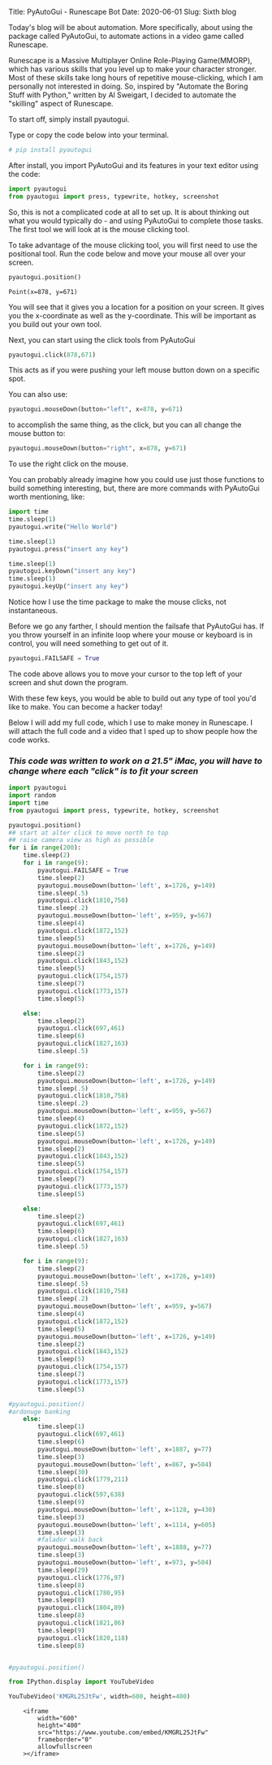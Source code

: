 
Title: PyAutoGui - Runescape Bot
Date: 2020-06-01
Slug: Sixth blog

Today's blog will be about automation. More specifically, about using the package called PyAutoGui, to automate actions in a video game called Runescape.

Runescape is a Massive Multiplayer Online Role-Playing Game(MMORP), which has various skills that you level up to make your character stronger. Most of these skills take long hours of repetitive mouse-clicking, which I am personally not interested in doing. So, inspired by "Automate the Boring Stuff with Python," written by Al Sweigart, I decided to automate the "skilling" aspect of Runescape. 

To start off, simply install pyautogui. 

Type or copy the code below into your terminal.


```python
# pip install pyautogui
```

After install, you import PyAutoGui and its features in your text editor using the code:


```python
import pyautogui
from pyautogui import press, typewrite, hotkey, screenshot
```

So, this is not a complicated code at all to set up. It is about thinking out what you would typically do - and using PyAutoGui to complete those tasks. The first tool we will look at is the mouse clicking tool.

To take advantage of the mouse clicking tool, you will first need to use the positional tool. Run the code below and move your mouse all over your screen.


```python
pyautogui.position()
```




    Point(x=878, y=671)



You will see that it gives you a location for a position on your screen. It gives you the x-coordinate as well as the y-coordinate. This will be important as you build out your own tool.

Next, you can start using the click tools from PyAutoGui


```python
pyautogui.click(878,671)
```

This acts as if you were pushing your left mouse button down on a specific spot. 

You can also use:


```python
pyautogui.mouseDown(button="left", x=878, y=671)
```

to accomplish the same thing, as the click, but you can all change the mouse button to:


```python
pyautogui.mouseDown(button="right", x=878, y=671)
```

To use the right click on the mouse. 

You can probably already imagine how you could use just those functions to build something interesting, but, there are more commands with PyAutoGui worth mentioning, like:


```python
import time
time.sleep(1)
pyautogui.write("Hello World")
```


```python
time.sleep(1)
pyautogui.press("insert any key")
```


```python
time.sleep(1)
pyautogui.keyDown("insert any key")
time.sleep(1)
pyautogui.keyUp("insert any key")
```

Notice how I use the time package to make the mouse clicks, not instantaneous.

Before we go any farther, I should mention the failsafe that PyAutoGui has. If you throw yourself in an infinite loop where your mouse or keyboard is in control, you will need something to get out of it. 


```python
pyautogui.FAILSAFE = True
```

The code above allows you to move your cursor to the top left of your screen and shut down the program.

With these few keys, you would be able to build out any type of tool you'd like to make. You can become a hacker today! 

Below I will add my full code, which I use to make money in Runescape. I will attach the full code and a video that I sped up to show people how the code works. 

### *This code was written to work on a 21.5" iMac, you will have to change where each "click" is to fit your screen*


```python
import pyautogui
import random
import time
from pyautogui import press, typewrite, hotkey, screenshot

pyautogui.position()
## start at alter click to move north to top
## raise camera view as high as possible
for i in range(200):
    time.sleep(2)
    for i in range(9):
        pyautogui.FAILSAFE = True
        time.sleep(2)
        pyautogui.mouseDown(button='left', x=1726, y=149)
        time.sleep(.5)
        pyautogui.click(1810,758)
        time.sleep(.2)
        pyautogui.mouseDown(button='left', x=959, y=567)
        time.sleep(4)
        pyautogui.click(1872,152)
        time.sleep(5)
        pyautogui.mouseDown(button='left', x=1726, y=149)
        time.sleep(2)
        pyautogui.click(1843,152)
        time.sleep(5)
        pyautogui.click(1754,157)
        time.sleep(7)
        pyautogui.click(1773,157)
        time.sleep(5)

    else:
        time.sleep(2)
        pyautogui.click(697,461)
        time.sleep(6)
        pyautogui.click(1827,163)
        time.sleep(.5)

    for i in range(9):
        time.sleep(2)
        pyautogui.mouseDown(button='left', x=1726, y=149)
        time.sleep(.5)
        pyautogui.click(1810,758)
        time.sleep(.2)
        pyautogui.mouseDown(button='left', x=959, y=567)
        time.sleep(4)
        pyautogui.click(1872,152)
        time.sleep(5)
        pyautogui.mouseDown(button='left', x=1726, y=149)
        time.sleep(2)
        pyautogui.click(1843,152)
        time.sleep(5)
        pyautogui.click(1754,157)
        time.sleep(7)
        pyautogui.click(1773,157)
        time.sleep(5)

    else:
        time.sleep(2)
        pyautogui.click(697,461)
        time.sleep(6)
        pyautogui.click(1827,163)
        time.sleep(.5)

    for i in range(9):
        time.sleep(2)
        pyautogui.mouseDown(button='left', x=1726, y=149)
        time.sleep(.5)
        pyautogui.click(1810,758)
        time.sleep(.2)
        pyautogui.mouseDown(button='left', x=959, y=567)
        time.sleep(4)
        pyautogui.click(1872,152)
        time.sleep(5)
        pyautogui.mouseDown(button='left', x=1726, y=149)
        time.sleep(2)
        pyautogui.click(1843,152)
        time.sleep(5)
        pyautogui.click(1754,157)
        time.sleep(7)
        pyautogui.click(1773,157)
        time.sleep(5)

#pyautogui.position()
#ardonuge banking
    else:
        time.sleep(1)
        pyautogui.click(697,461)
        time.sleep(6)
        pyautogui.mouseDown(button='left', x=1887, y=77)
        time.sleep(3)
        pyautogui.mouseDown(button='left', x=867, y=504)
        time.sleep(30)
        pyautogui.click(1779,211)
        time.sleep(8)
        pyautogui.click(597,638)
        time.sleep(9)
        pyautogui.mouseDown(button='left', x=1128, y=430)
        time.sleep(3)
        pyautogui.mouseDown(button='left', x=1114, y=605)
        time.sleep(3)
        #falador walk back
        pyautogui.mouseDown(button='left', x=1888, y=77)
        time.sleep(3)
        pyautogui.mouseDown(button='left', x=973, y=504)
        time.sleep(29)
        pyautogui.click(1776,97)
        time.sleep(8)
        pyautogui.click(1780,95)
        time.sleep(8)
        pyautogui.click(1804,89)
        time.sleep(8)
        pyautogui.click(1821,86)
        time.sleep(9)
        pyautogui.click(1820,118)
        time.sleep(8)


#pyautogui.position()

```


```python
from IPython.display import YouTubeVideo

YouTubeVideo('KMGRL25JtFw', width=600, height=400)
```





        <iframe
            width="600"
            height="400"
            src="https://www.youtube.com/embed/KMGRL25JtFw"
            frameborder="0"
            allowfullscreen
        ></iframe>
        


